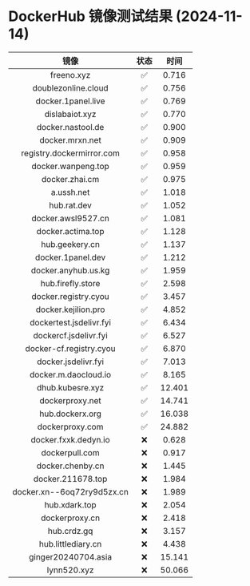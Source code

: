 # DockerHub 镜像测试结果 (2024-11-14)

|  镜像  |  状态  |  时间  |
| :----: | :----: | :----: |
| freeno.xyz | ✅ | 0.716 |
| doublezonline.cloud | ✅ | 0.756 |
| docker.1panel.live | ✅ | 0.769 |
| dislabaiot.xyz | ✅ | 0.770 |
| docker.nastool.de | ✅ | 0.900 |
| docker.mrxn.net | ✅ | 0.909 |
| registry.dockermirror.com | ✅ | 0.958 |
| docker.wanpeng.top | ✅ | 0.959 |
| docker.zhai.cm | ✅ | 0.975 |
| a.ussh.net | ✅ | 1.018 |
| hub.rat.dev | ✅ | 1.052 |
| docker.awsl9527.cn | ✅ | 1.081 |
| docker.actima.top | ✅ | 1.128 |
| hub.geekery.cn | ✅ | 1.137 |
| docker.1panel.dev | ✅ | 1.212 |
| docker.anyhub.us.kg | ✅ | 1.959 |
| hub.firefly.store | ✅ | 2.598 |
| docker.registry.cyou | ✅ | 3.457 |
| docker.kejilion.pro | ✅ | 4.852 |
| dockertest.jsdelivr.fyi | ✅ | 6.434 |
| dockercf.jsdelivr.fyi | ✅ | 6.527 |
| docker-cf.registry.cyou | ✅ | 6.870 |
| docker.jsdelivr.fyi | ✅ | 7.013 |
| docker.m.daocloud.io | ✅ | 8.165 |
| dhub.kubesre.xyz | ✅ | 12.401 |
| dockerproxy.net | ✅ | 14.741 |
| hub.dockerx.org | ✅ | 16.038 |
| dockerproxy.com | ✅ | 24.882 |
| docker.fxxk.dedyn.io | ❌ | 0.628 |
| dockerpull.com | ❌ | 0.917 |
| docker.chenby.cn | ❌ | 1.445 |
| docker.211678.top | ❌ | 1.984 |
| docker.xn--6oq72ry9d5zx.cn | ❌ | 1.989 |
| hub.xdark.top | ❌ | 2.054 |
| dockerproxy.cn | ❌ | 2.418 |
| hub.crdz.gq | ❌ | 3.157 |
| hub.littlediary.cn | ❌ | 4.438 |
| ginger20240704.asia | ❌ | 15.141 |
| lynn520.xyz | ❌ | 50.066 |
